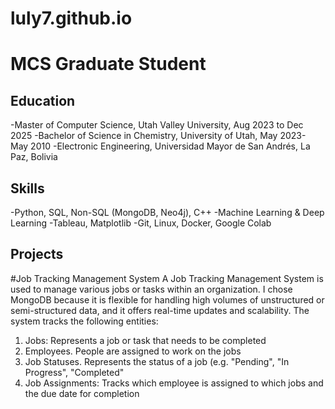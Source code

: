 # luly7.github.io


# MCS Graduate Student

## Education
-Master of Computer Science, Utah Valley University, Aug 2023 to Dec 2025
-Bachelor of Science in Chemistry, University of Utah, May 2023- May 2010
-Electronic Engineering, Universidad Mayor de San Andrés, La Paz, Bolivia


## Skills

-Python, SQL, Non-SQL (MongoDB, Neo4j), C++
-Machine Learning & Deep Learning
-Tableau, Matplotlib
-Git, Linux, Docker, Google Colab

## Projects
#Job Tracking Management System
A Job Tracking Management System is used to manage various jobs or tasks within an organization.  I chose MongoDB because it is flexible for handling high volumes of unstructured or semi-structured data, and it offers real-time updates and scalability.  The system tracks the following entities:

1. Jobs: Represents a job or task that needs to be completed
2. Employees. People are assigned to work on the jobs
3. Job Statuses. Represents the status of a job (e.g. "Pending", "In Progress", "Completed"
4. Job Assignments: Tracks which employee is assigned to which jobs and the due date for completion

#

 


